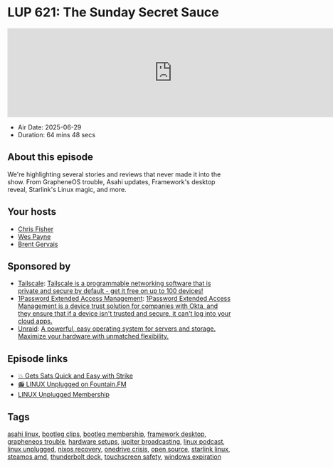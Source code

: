 # LUP 621: The Sunday Secret Sauce

<iframe src="https://player.fireside.fm/v2/RUkczH-V+a6vrT9_5?theme=dark" width="740" height="200" frameborder="0" scrolling="no"></iframe>

* Air Date: 2025-06-29
* Duration: 64 mins 48 secs

## About this episode

We're highlighting several stories and reviews that never made it into the show. From GrapheneOS trouble, Asahi updates, Framework's desktop reveal, Starlink's Linux magic, and more.

## Your hosts
* [Chris Fisher](https://linuxunplugged.com/hosts/chrislas)
* [Wes Payne](https://linuxunplugged.com/hosts/wes)
* [Brent Gervais](https://linuxunplugged.com/hosts/brent)

## Sponsored by

  * [Tailscale](https://tailscale.com/linuxunplugged): [Tailscale is a programmable networking software that is private and secure by default - get it free on up to 100 devices!](https://tailscale.com/linuxunplugged)
  * [1Password Extended Access Management](https://1password.com/unplugged): [1Password Extended Access Management is a device trust solution for companies with Okta, and they ensure that if a device isn't trusted and secure, it can't log into your cloud apps.](https://1password.com/unplugged)
  * [Unraid](https://unraid.net/unplugged): [A powerful, easy operating system for servers and storage. Maximize your hardware with unmatched flexibility.](https://unraid.net/unplugged)



## Episode links

  * [💥 Gets Sats Quick and Easy with Strike](https://strike.me/ "💥 Gets Sats Quick and Easy with Strike")
  * [📻 LINUX Unplugged on Fountain.FM](https://www.fountain.fm/show/dWiuBeqpDSM86AwXRXov "📻 LINUX Unplugged  on Fountain.FM")
  * [LINUX Unplugged Membership](https://jupitersignal.memberful.com/checkout?coupon=bootleg&plan=52946 "LINUX Unplugged Membership")



## Tags

[asahi linux](https://linuxunplugged.com/tags/asahi%20linux), [bootleg clips](https://linuxunplugged.com/tags/bootleg%20clips), [bootleg membership](https://linuxunplugged.com/tags/bootleg%20membership), [framework desktop](https://linuxunplugged.com/tags/framework%20desktop), [grapheneos trouble](https://linuxunplugged.com/tags/grapheneos%20trouble), [hardware setups](https://linuxunplugged.com/tags/hardware%20setups), [jupiter broadcasting](https://linuxunplugged.com/tags/jupiter%20broadcasting), [linux podcast](https://linuxunplugged.com/tags/linux%20podcast), [linux unplugged](https://linuxunplugged.com/tags/linux%20unplugged), [nixos recovery](https://linuxunplugged.com/tags/nixos%20recovery), [onedrive crisis](https://linuxunplugged.com/tags/onedrive%20crisis), [open source](https://linuxunplugged.com/tags/open%20source), [starlink linux](https://linuxunplugged.com/tags/starlink%20linux), [steamos amd](https://linuxunplugged.com/tags/steamos%20amd), [thunderbolt dock](https://linuxunplugged.com/tags/thunderbolt%20dock), [touchscreen safety](https://linuxunplugged.com/tags/touchscreen%20safety), [windows expiration](https://linuxunplugged.com/tags/windows%20expiration)